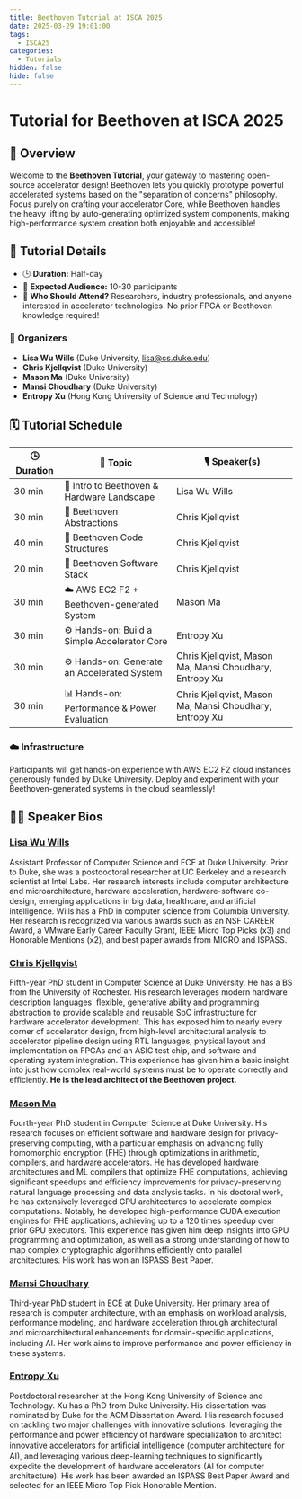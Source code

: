 ```yaml
---
title: Beethoven Tutorial at ISCA 2025
date: 2025-03-29 19:01:00
tags:
  - ISCA25
categories:
  - Tutorials
hidden: false
hide: false
---
```

# Tutorial for Beethoven at ISCA 2025

## 🚀 Overview

Welcome to the **Beethoven Tutorial**, your gateway to mastering open-source accelerator design! Beethoven lets you quickly prototype powerful accelerated systems based on the "separation of concerns" philosophy. Focus purely on crafting your accelerator Core, while Beethoven handles the heavy lifting by auto-generating optimized system components, making high-performance system creation both enjoyable and accessible!


## 📅 Tutorial Details

- 🕒 **Duration:** Half-day
- 👥 **Expected Audience:** 10-30 participants
- 🌟 **Who Should Attend?** Researchers, industry professionals, and anyone interested in accelerator technologies. No prior FPGA or Beethoven knowledge required!

### 🎤 Organizers
- **Lisa Wu Wills** (Duke University, [lisa@cs.duke.edu](mailto:lisa@cs.duke.edu))
- **Chris Kjellqvist** (Duke University)
- **Mason Ma** (Duke University)
- **Mansi Choudhary** (Duke University)
- **Entropy Xu** (Hong Kong University of Science and Technology)

## 🗓️ Tutorial Schedule

| 🕒 Duration | 📖 Topic | 🎙️ Speaker(s) |
|----------|-------|------------|
| 30 min | 🎵 Intro to Beethoven & Hardware Landscape | Lisa Wu Wills |
| 30 min | 🧩 Beethoven Abstractions | Chris Kjellqvist |
| 40 min | 🧩 Beethoven Code Structures | Chris Kjellqvist |
| 20 min | 🧩 Beethoven Software Stack | Chris Kjellqvist |
| 30 min | ☁️ AWS EC2 F2 + Beethoven-generated System | Mason Ma |
| 30 min | ⚙️ Hands-on: Build a Simple Accelerator Core | Entropy Xu |
| 30 min | ⚙️ Hands-on: Generate an Accelerated System | Chris Kjellqvist, Mason Ma, Mansi Choudhary, Entropy Xu |
| 30 min | 📊 Hands-on: Performance & Power Evaluation | Chris Kjellqvist, Mason Ma, Mansi Choudhary, Entropy Xu |

### ☁️ Infrastructure
Participants will get hands-on experience with AWS EC2 F2 cloud instances generously funded by Duke University. Deploy and experiment with your Beethoven-generated systems in the cloud seamlessly!

## 👩‍🏫 Speaker Bios

### [Lisa Wu Wills](https://www.lisawuwills.com)
Assistant Professor of Computer Science and ECE at Duke University. Prior to Duke, she was a postdoctoral researcher at UC Berkeley and a research scientist at Intel Labs. Her research interests include computer architecture and microarchitecture, hardware acceleration, hardware-software co-design, emerging applications in big data, healthcare, and artiﬁcial intelligence. Wills has a PhD in computer science from Columbia University. Her research is recognized via various awards such as an NSF CAREER Award, a VMware Early Career Faculty Grant, IEEE Micro Top Picks (x3) and Honorable Mentions (x2), and best paper awards from MICRO and ISPASS.

### [Chris Kjellqvist](https://github.com/ChrisKjellqvist)
Fifth-year PhD student in Computer Science at Duke University. He has a BS from the University of Rochester. His research leverages modern hardware description languages' ﬂexible, generative ability and programming abstraction to provide scalable and reusable SoC infrastructure for hardware accelerator development. This has exposed him to nearly every corner of accelerator design, from high-level architectural analysis to accelerator pipeline design using RTL languages, physical layout and implementation on FPGAs and an ASIC test chip, and software and operating system integration. This experience has given him a basic insight into just how complex real-world systems must be to operate correctly and eﬃciently. **He is the lead architect of the Beethoven project.**

### [Mason Ma](https://jiaaom.github.io)
Fourth-year PhD student in Computer Science at Duke University. His research focuses on eﬃcient software and hardware design for privacy-preserving computing, with a particular emphasis on advancing fully homomorphic encryption (FHE) through optimizations in arithmetic, compilers, and hardware accelerators. He has developed hardware architectures and ML compilers that optimize FHE computations, achieving signiﬁcant speedups and eﬃciency improvements for privacy-preserving natural language processing and data analysis tasks. In his doctoral work, he has extensively leveraged GPU architectures to accelerate complex computations. Notably, he developed high-performance CUDA execution engines for FHE applications, achieving up to a 120 times speedup over prior GPU executors. This experience has given him deep insights into GPU programming and optimization, as well as a strong understanding of how to map complex cryptographic algorithms eﬃciently onto parallel architectures. His work has won an ISPASS Best Paper.

### [Mansi Choudhary](https://scholars.duke.edu/person/mansi.choudhary)
Third-year PhD student in ECE at Duke University. Her primary area of research is computer architecture, with an emphasis on workload analysis, performance modeling, and hardware acceleration through architectural and microarchitectural enhancements for domain-speciﬁc applications, including AI. Her work aims to improve performance and power eﬃciency in these systems.

### [Entropy Xu](https://entropy-xcy.github.io)
Postdoctoral researcher at the Hong Kong University of Science and Technology. Xu has a PhD from Duke University. His dissertation was nominated by Duke for the ACM Dissertation Award. His research focused on tackling two major challenges with innovative solutions: leveraging the performance and power eﬃciency of hardware specialization to architect innovative accelerators for artiﬁcial intelligence (computer architecture for AI), and leveraging various deep-learning techniques to signiﬁcantly expedite the development of hardware accelerators (AI for computer architecture). His work has been awarded an ISPASS Best Paper Award and selected for an IEEE Micro Top Pick Honorable Mention.

